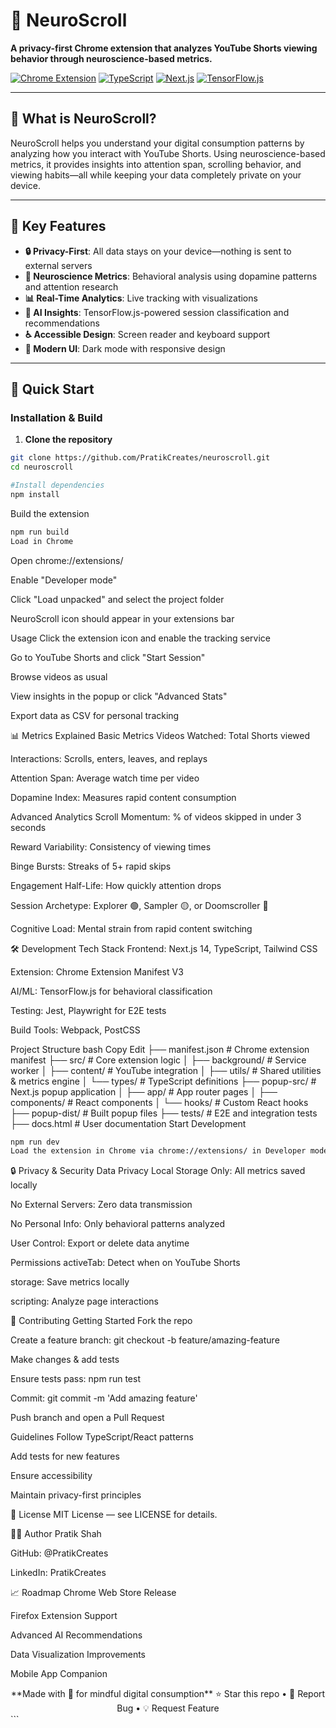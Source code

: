 # 🧠 NeuroScroll

**A privacy-first Chrome extension that analyzes YouTube Shorts viewing behavior through neuroscience-based metrics.**

[![Chrome Extension](https://img.shields.io/badge/Chrome-Extension-4285F4?style=for-the-badge&logo=googlechrome&logoColor=white)](https://chrome.google.com/webstore)
[![TypeScript](https://img.shields.io/badge/TypeScript-007ACC?style=for-the-badge&logo=typescript&logoColor=white)](https://www.typescriptlang.org/)
[![Next.js](https://img.shields.io/badge/Next.js-000000?style=for-the-badge&logo=nextdotjs&logoColor=white)](https://nextjs.org/)
[![TensorFlow.js](https://img.shields.io/badge/TensorFlow.js-FF6F00?style=for-the-badge&logo=tensorflow&logoColor=white)](https://www.tensorflow.org/js)

---

## 🎯 What is NeuroScroll?

NeuroScroll helps you understand your digital consumption patterns by analyzing how you interact with YouTube Shorts. Using neuroscience-based metrics, it provides insights into attention span, scrolling behavior, and viewing habits—all while keeping your data completely private on your device.

---

## 🔑 Key Features

- **🔒 Privacy-First**: All data stays on your device—nothing is sent to external servers  
- **🧠 Neuroscience Metrics**: Behavioral analysis using dopamine patterns and attention research  
- **📊 Real-Time Analytics**: Live tracking with visualizations  
- **🤖 AI Insights**: TensorFlow.js-powered session classification and recommendations  
- **♿ Accessible Design**: Screen reader and keyboard support  
- **📱 Modern UI**: Dark mode with responsive design  

---

## 🚀 Quick Start

### **Installation & Build**

1. **Clone the repository**
```bash
git clone https://github.com/PratikCreates/neuroscroll.git
cd neuroscroll
```
```bash
#Install dependencies
npm install
```
Build the extension
```bash      
npm run build
Load in Chrome
```
Open chrome://extensions/

Enable "Developer mode"

Click "Load unpacked" and select the project folder

NeuroScroll icon should appear in your extensions bar

Usage
Click the extension icon and enable the tracking service

Go to YouTube Shorts and click "Start Session"

Browse videos as usual

View insights in the popup or click "Advanced Stats"

Export data as CSV for personal tracking

📊 Metrics Explained
Basic Metrics
Videos Watched: Total Shorts viewed

Interactions: Scrolls, enters, leaves, and replays

Attention Span: Average watch time per video

Dopamine Index: Measures rapid content consumption

Advanced Analytics
Scroll Momentum: % of videos skipped in under 3 seconds

Reward Variability: Consistency of viewing times

Binge Bursts: Streaks of 5+ rapid skips

Engagement Half-Life: How quickly attention drops

Session Archetype: Explorer 🟢, Sampler 🟡, or Doomscroller 🔴

Cognitive Load: Mental strain from rapid content switching

🛠 Development
Tech Stack
Frontend: Next.js 14, TypeScript, Tailwind CSS

Extension: Chrome Extension Manifest V3

AI/ML: TensorFlow.js for behavioral classification

Testing: Jest, Playwright for E2E tests

Build Tools: Webpack, PostCSS

Project Structure
bash
Copy
Edit
├── manifest.json          # Chrome extension manifest
├── src/                   # Core extension logic
│   ├── background/        # Service worker
│   ├── content/           # YouTube integration
│   ├── utils/             # Shared utilities & metrics engine
│   └── types/             # TypeScript definitions
├── popup-src/             # Next.js popup application
│   ├── app/               # App router pages
│   ├── components/        # React components
│   └── hooks/             # Custom React hooks
├── popup-dist/            # Built popup files
├── tests/                 # E2E and integration tests
├── docs.html              # User documentation
Start Development
```bash
npm run dev
Load the extension in Chrome via chrome://extensions/ in Developer mode.
```
🔒 Privacy & Security
Data Privacy
Local Storage Only: All metrics saved locally

No External Servers: Zero data transmission

No Personal Info: Only behavioral patterns analyzed

User Control: Export or delete data anytime

Permissions
activeTab: Detect when on YouTube Shorts

storage: Save metrics locally

scripting: Analyze page interactions

🤝 Contributing
Getting Started
Fork the repo

Create a feature branch: git checkout -b feature/amazing-feature

Make changes & add tests

Ensure tests pass: npm run test

Commit: git commit -m 'Add amazing feature'

Push branch and open a Pull Request

Guidelines
Follow TypeScript/React patterns

Add tests for new features

Ensure accessibility

Maintain privacy-first principles

📄 License
MIT License — see LICENSE for details.

👨‍💻 Author
Pratik Shah

GitHub: @PratikCreates

LinkedIn: PratikCreates

📈 Roadmap
 Chrome Web Store Release

 Firefox Extension Support

 Advanced AI Recommendations

 Data Visualization Improvements

 Mobile App Companion

<div align="center"> **Made with 🧠 for mindful digital consumption**
⭐ Star this repo • 🐛 Report Bug • 💡 Request Feature

</div> ```

